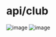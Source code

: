 # api/club


![image](https://user-images.githubusercontent.com/76902448/236263816-103f1a4c-915a-4459-900f-ee268819f170.png)
![image](https://user-images.githubusercontent.com/76902448/236264043-cd004ff8-b2bd-4a65-acf9-104f21d112d0.png)

